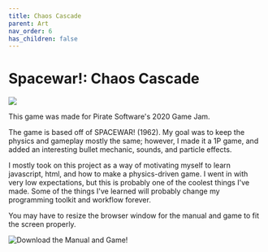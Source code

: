 ```yaml
---
title: Chaos Cascade
parent: Art
nav_order: 6
has_children: false
---
```


# Spacewar!: Chaos Cascade

![](https://i.imgur.com/O8WiLs2.png)

This game was made for Pirate Software's 2020 Game Jam.

The game is based off of SPACEWAR! (1962). 
My goal was to keep the physics and gameplay mostly the same; however, I made it a 1P game,
and added an interesting bullet mechanic, sounds, and particle effects.

I mostly took on this project as a way of motivating myself to learn javascript, html, and how to make a physics-driven game. 
I went in with very low expectations, but this is probably one of the coolest things I've made.
Some of the things I've learned will probably change my programming toolkit and workflow forever.

You may have to resize the browser window for the manual and game to fit the screen properly.

![Download the Manual and Game!](https://drive.google.com/file/d/1912ctp_A7qYxhP801G_fjt7ph5zNZEQ1)
